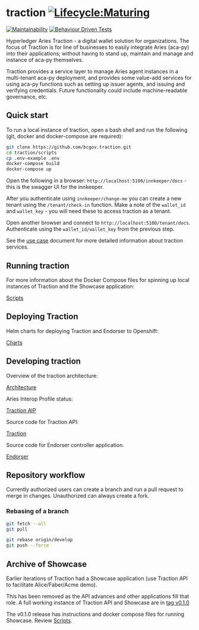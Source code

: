 # traction [![Lifecycle:Maturing](https://img.shields.io/badge/Lifecycle-Maturing-007EC6)](<Redirect-URL>)
[![Maintainability](https://api.codeclimate.com/v1/badges/e6df50041dd4373c7e15/maintainability)](https://codeclimate.com/github/bcgov/traction/maintainability)
[![Behaviour Driven Tests](https://github.com/bcgov/traction/actions/workflows/run_bdd_tests_dev.yml/badge.svg)](https://github.com/bcgov/traction/actions/workflows/run_bdd_tests_dev.yml)

Hyperledger Aries Traction - a digital wallet solution for organizations. The focus of Traction is for line of businesses to easily integrate Aries (aca-py) into their applications; without having to stand up, maintain and manage and instance of aca-py themselves.

Traction provides a service layer to manage Aries agent instances in a multi-tenant aca-py deployment, and provides some value-add services for using aca-py functions such as setting up issuer agents, and issuing and verifying credentials.  Future functionality could include machine-readable governance, etc.

## Quick start

To run a local instance of traction, open a bash shell and run the following (git, docker and docker-compose are required):

```bash
git clone https://github.com/bcgov.traction.git
cd traction/scripts
cp .env-example .env
docker-compose build
docker-compose up
```

Open the following in a browser: `http://localhost:5100/innkeeper/docs` - this is the swagger UI for the innkeeper.

After you authenticate using `innkeeper/change-me` you can create a new tenant using the `/tenant/check-in` function.  Make a note of the `wallet_id` and `wallet_key` - you will need these to access traction as a tenant.

Open another browser and connect to `http://localhost:5100/tenant/docs`.  Authenticate using the `wallet_id/wallet_key` from the previous step.

See the [use case](./docs/USE-CASE.md) document for more detailed information about traction services.


## Running traction

For more information about the Docker Compose files for spinning up local instances of Traction and the Showcase application:

[Scripts](./scripts/README.md)

## Deploying Traction

Helm charts for deploying Traction and Endorser to Openshift:

[Charts](./charts/README.md)

## Developing traction

Overview of the traction architecture:

[Architecture](./docs/ARCHITECTURE.md)

Aries Interop Profile status:

[Traction AIP](./docs/AIP.md)

Source code for Traction API:

[Traction](./services/traction/README.md)


Source code for Endorser controller application.

[Endorser](./services/endorser/README.md)

## Repository workflow
Currently authorized users can create a branch and run a pull request to merge in changes. Unauthorized can always create a fork.

### Rebasing of a branch
```bash
git fetch --all
git pull

git rebase origin/develop
git push --force
```

## Archive of Showcase
Earlier iterations of Traction had a Showcase application (use Traction API to facilitate Alice/Faber/Acme demo).

This has been removed as the API advances and other applications fill that role. A full working instance of Traction API and Showcase are in [tag v0.1.0](https://github.com/bcgov/traction/releases/tag/v0.1.0)

The v0.1.0 release has instructions and docker compose files for running Showcase.
Review [Scripts](https://github.com/bcgov/traction/blob/66565a3f6c01ddec241dc3b8db2bd99879bd7cf2/scripts/README.md). 

